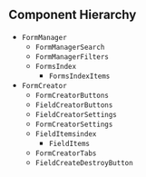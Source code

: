 ## Component Hierarchy

* `FormManager`
  * `FormManagerSearch`
  * `FormManagerFilters`
  * `FormsIndex`
    * `FormsIndexItems`
* `FormCreator`
  * `FormCreatorButtons`
  * `FieldCreatorButtons`
  * `FieldCreatorSettings`
  * `FormCreatorSettings`
  * `FieldItemsindex`
    * `FieldItems`
  * `FormCreatorTabs`
  * `FieldCreateDestroyButton`

